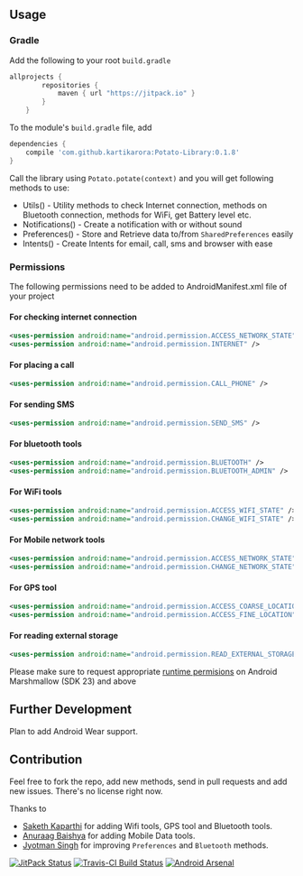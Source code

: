 ## Usage

### Gradle
Add the following to your root `build.gradle`

```groovy
allprojects {
        repositories {
            maven { url "https://jitpack.io" }
        }
    }
```

To the module's `build.gradle` file, add

```groovy
dependencies {
    compile 'com.github.kartikarora:Potato-Library:0.1.8'
}
```

Call the library using `Potato.potate(context)` and you will get following methods to use:

* Utils() - Utility methods to check Internet connection, methods on Bluetooth connection, methods for WiFi, get Battery level etc.
* Notifications() - Create a notification with or without sound
* Preferences() - Store and Retrieve data to/from `SharedPreferences` easily
* Intents() - Create Intents for email, call, sms and browser with ease


### Permissions

The following permissions need to be added to AndroidManifest.xml file of your project

#### For checking internet connection

```xml
<uses-permission android:name="android.permission.ACCESS_NETWORK_STATE" />
<uses-permission android:name="android.permission.INTERNET" />
```

#### For placing a call
```xml
<uses-permission android:name="android.permission.CALL_PHONE" />
```

#### For sending SMS
```xml
<uses-permission android:name="android.permission.SEND_SMS" />
```

#### For bluetooth tools

```xml
<uses-permission android:name="android.permission.BLUETOOTH" />
<uses-permission android:name="android.permission.BLUETOOTH_ADMIN" />
```

#### For WiFi tools

```xml
<uses-permission android:name="android.permission.ACCESS_WIFI_STATE" />
<uses-permission android:name="android.permission.CHANGE_WIFI_STATE" />
```

#### For Mobile network tools

```xml
<uses-permission android:name="android.permission.ACCESS_NETWORK_STATE" />
<uses-permission android:name="android.permission.CHANGE_NETWORK_STATE" />
```

#### For GPS tool
```xml
<uses-permission android:name="android.permission.ACCESS_COARSE_LOCATION" />
<uses-permission android:name="android.permission.ACCESS_FINE_LOCATION" />
```


#### For reading external storage
```xml
<uses-permission android:name="android.permission.READ_EXTERNAL_STORAGE" />
```
Please make sure to request appropriate [runtime permisions](http://developer.android.com/training/permissions/requesting.html) on Android Marshmallow (SDK 23) and above

## Further Development

Plan to add Android Wear support.

## Contribution

Feel free to fork the repo, add new methods, send in pull requests and add new issues. There's no license right now.

Thanks to
- [Saketh Kaparthi](https://github.com/sakethkaparthi) for adding Wifi tools, GPS tool and Bluetooth tools.
- [Anuraag Baishya](https://github.com/anuraag-baishya) for adding Mobile Data tools.
- [Jyotman Singh](https://github.com/jyotman94) for improving `Preferences` and `Bluetooth` methods.

[![JitPack Status](https://jitpack.io/v/kartikarora/Potato-Library.svg)](https://jitpack.io/#kartikarora/Potato-Library)
[![Travis-CI Build Status](https://travis-ci.org/kartikarora/Potato-Library.svg?branch=master)](https://travis-ci.org/kartikarora/Potato-Library)
[![Android Arsenal](https://img.shields.io/badge/Android%20Arsenal-Potato%20Library-blue.svg?style=flat)](http://android-arsenal.com/details/1/2205)
